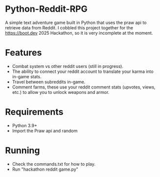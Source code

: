 # Python-Reddit-RPG
A simple text adventure game built in Python that uses the praw api to retrieve data from Reddit. I cobbled this project together for the https://boot.dev 2025 Hackathon, so it is very incomplete at the moment.
# Features
- Combat system vs other reddit users (still in progress).
- The ability to connect your reddit account to translate your karma into in-game stats.
- Travel between subreddits in-game.
- Comment farms, these use your reddit comment stats (upvotes, views, etc.) to allow you to unlock weapons and armor.
# Requirements
- Python 3.9+
- Import the Praw api and random
# Running
- Check the commands.txt for how to play.
- Run "hackathon reddit game.py"

